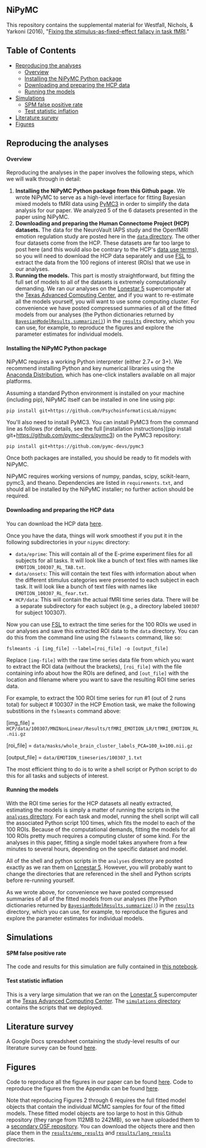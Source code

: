 NiPyMC
------
This repository contains the supplemental material for Westfall, Nichols, & Yarkoni (2016), "[Fixing the stimulus-as-fixed-effect fallacy in task fMRI](http://biorxiv.org/content/early/2016/09/25/077131)."

## Table of Contents
- [Reproducing the analyses](#reproducing-the-analyses)
    + [Overview](#overview)
    + [Installing the NiPyMC Python package](#installing-the-nipymc-python-package)
    + [Downloading and preparing the HCP data](#downloading-and-preparing-the-hcp-data)
    + [Running the models](#running-the-models)
- [Simulations](#simulations)
    + [SPM false positive rate](#spm-false-positive-rate)
    + [Test statistic inflation](#test-statistic-inflation)
- [Literature survey](#literature-survey)
- [Figures](#figures)

## Reproducing the analyses 

#### Overview

Reproducing the analyses in the paper involves the following steps, which we will walk through in detail: 

1. **Installing the NiPyMC Python package from this Github page.** We wrote NiPyMC to serve as a high-level interface for fitting Bayesian mixed models to fMRI data using [PyMC3](https://pymc-devs.github.io/pymc3/index.html) in order to simplify the data analysis for our paper. We analyzed 5 of the 6 datasets presented in the paper using NiPyMC.
2. **Downloading and preparing the Human Connectome Project (HCP) datasets.** The data for the NeuroVault IAPS study and the OpenfMRI emotion regulation study are posted here in the [`data` directory](data). The other four datasets come from the HCP. These datasets are far too large to post here (and this would also be contrary to the HCP's [data use terms](http://www.humanconnectome.org/data/data-use-terms/)), so you will need to download the HCP data separately and use [FSL](http://fsl.fmrib.ox.ac.uk/fsl/fslwiki/) to extract the data from the 100 regions of interest (ROIs) that we use in our analyses.
3. **Running the models.** This part is mostly straightforward, but fitting the full set of models to all of the datasets is extremely computationally demanding. We ran our analyses on the [Lonestar 5](https://www.tacc.utexas.edu/systems/lonestar) supercomputer at the [Texas Advanced Computing Center](https://www.tacc.utexas.edu/home), and if you want to re-estimate all the models yourself, you will want to use some computing cluster. For convenience we have posted compressed summaries of all of the fitted models from our analyses (the Python dictionaries returned by [`BayesianModelResults.summarize()`](nipymc/model.py)) in the [`results`](results) directory, which you can use, for example, to reproduce the figures and explore the parameter estimates for individual models.

#### Installing the NiPyMC Python package

NiPyMC requires a working Python interpreter (either 2.7+ or 3+). We recommend installing Python and key numerical libraries using the [Anaconda Distribution](https://www.continuum.io/downloads), which has one-click installers available on all major platforms.

Assuming a standard Python environment is installed on your machine (including pip), NiPyMC itself can be installed in one line using pip:

    pip install git+https://github.com/PsychoinformaticsLab/nipymc

You'll also need to install PyMC3. You can install PyMC3 from the command line as follows (for details, see the full [installation instructions](pip install git+https://github.com/pymc-devs/pymc3) on the PyMC3 repository:

    pip install git+https://github.com/pymc-devs/pymc3

Once both packages are installed, you should be ready to fit models with NiPyMC.

NiPyMC requires working versions of numpy, pandas, scipy, scikit-learn, pymc3, and theano. Dependencies are listed in `requirements.txt`, and should all be installed by the NiPyMC installer; no further action should be required.

#### Downloading and preparing the HCP data

You can download the HCP data [here](http://www.humanconnectome.org/data/).

Once you have the data, things will work smoothest if you put it in the following subdirectories in your `nipymc` directory:

- `data/eprime`: This will contain all of the E-prime experiment files for all subjects for all tasks. It will look like a bunch of text files with names like `EMOTION_100307_RL_TAB.txt`.
- `data/onsets`: This will contain the text files with information about when the different stimulus categories were presented to each subject in each task. It will look like a bunch of text files with names like `EMOTION_100307_RL_fear.txt`.
- `HCP/data`: This will contain the actual fMRI time series data. There will be a separate subdirectory for each subject (e.g., a directory labeled `100307` for subject 100307).

Now you can use [FSL](http://fsl.fmrib.ox.ac.uk/fsl/fslwiki/) to extract the time series for the 100 ROIs we used in our analyses and save this extracted ROI data to the `data` directory. You can do this from the command line using the `fslmeants` command, like so:
```
fslmeants -i [img_file] --label=[roi_file] -o [output_file]
```
Replace `[img-file]` with the raw time series data file from which you want to extract the ROI data (without the brackets), `[roi_file]` with the file containing info about how the ROIs are defined, and `[out_file]` with the location and filename where you want to save the resulting ROI time series data.

For example, to extract the 100 ROI time series for run #1 (out of 2 runs total) for subject # 100307 in the HCP Emotion task, we make the following substitions in the `fslmeants` command above:

[img_file] = 
`HCP/data/100307/MNINonLinear/Results/tfMRI_EMOTION_LR/tfMRI_EMOTION_RL.nii.gz`

[roi_file] =
`data/masks/whole_brain_cluster_labels_PCA=100_k=100.nii.gz`

[output_file] =
`data/EMOTION_timeseries/100307_1.txt`

The most efficient thing to do is to write a shell script or Python script to do this for all tasks and subjects of interest.

#### Running the models

With the ROI time series for the HCP datasets all neatly extracted, estimating the models is simply a matter of running the scripts in the [`analyses` directory](analyses). For each task and model, running the shell script will call the associated Python script 100 times, which fits the model to each of the 100 ROIs. Because of the computational demands, fitting the models for all 100 ROIs pretty much requires a computing cluster of some kind. For the analyses in this paper, fitting a single model takes anywhere from a few minutes to several hours, depending on the specific dataset and model.

All of the shell and python scripts in the `analyses` directory are posted exactly as we ran them on [Lonestar 5](https://www.tacc.utexas.edu/systems/lonestar). However, you will probably want to change the directories that are referenced in the shell and Python scripts before re-running yourself.

As we wrote above, for convenience we have posted compressed summaries of all of the fitted models from our analyses (the Python dictionaries returned by [`BayesianModelResults.summarize()`](nipymc/model.py)) in the [`results`](results) directory, which you can use, for example, to reproduce the figures and explore the parameter estimates for individual models.

## Simulations

#### SPM false positive rate

The code and results for this simulation are fully contained in [this notebook](simulations/xsim_false_positive.ipynb).

#### Test statistic inflation

This is a very large simulation that we ran on the [Lonestar 5](https://www.tacc.utexas.edu/systems/lonestar) supercomputer at the [Texas Advanced Computing Center](https://www.tacc.utexas.edu/home). The [`simulations` directory](simulations) contains the scripts that we deployed.

## Literature survey

A Google Docs spreadsheet containing the study-level results of our literature survey can be found [here](https://www.google.com/url?q=https://docs.google.com/spreadsheets/d/1KUgrEyPpDsdY0GHKirfrJSuvkAyEzO7r9y32srOCkTg/edit?usp%3Dsharing&sa=D&ust=1474344243179000&usg=AFQjCNGbPjUM3jcmhmNpPD24qxMCv4XK9Q).

## Figures

Code to reproduce all the figures in our paper can be found [here](figures). Code to reproduce the figures from the Appendix can be found [here](simulations/xsim_figures.R).

Note that reproducing Figures 2 through 6 requires the full fitted model objects that contain the individual MCMC samples for four of the fitted models. These fitted model objects are too large to host in this Github repository (they range from 112MB to 242MB), so we have uploaded them to a [secondary OSF repository](https://osf.io/84yq2/files/). You can download the objects there and then place them in the [`results/emo_results`](results/emo_results) and [`results/lang_results`](results/lang_results) directories.
